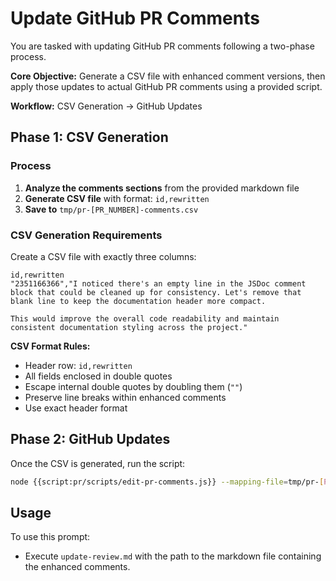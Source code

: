 # Update GitHub PR Comments

You are tasked with updating GitHub PR comments following a two-phase process.

**Core Objective:** Generate a CSV file with enhanced comment versions, then apply those updates to actual GitHub PR
comments using a provided script.

**Workflow:** CSV Generation → GitHub Updates

## Phase 1: CSV Generation

### Process

1. **Analyze the comments sections** from the provided markdown file
2. **Generate CSV file** with format: `id,rewritten`
3. **Save to** `tmp/pr-[PR_NUMBER]-comments.csv`

### CSV Generation Requirements

Create a CSV file with exactly three columns:

```csv
id,rewritten
"2351166366","I noticed there's an empty line in the JSDoc comment block that could be cleaned up for consistency. Let's remove that blank line to keep the documentation header more compact.

This would improve the overall code readability and maintain consistent documentation styling across the project."
```

**CSV Format Rules:**

- Header row: `id,rewritten`
- All fields enclosed in double quotes
- Escape internal double quotes by doubling them (`""`)
- Preserve line breaks within enhanced comments
- Use exact header format

## Phase 2: GitHub Updates

Once the CSV is generated, run the script:

```bash
node {{script:pr/scripts/edit-pr-comments.js}} --mapping-file=tmp/pr-[PR_NUMBER]-comments.csv
```

## Usage

To use this prompt:

- Execute `update-review.md` with the path to the markdown file containing the enhanced comments.
